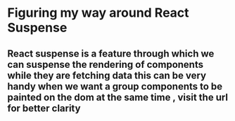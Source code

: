 # Figuring my way around React Suspense
## React suspense is a feature through which we can suspense the rendering of components while they are fetching data this can be very handy when we want a group components to be painted on the dom at the same time , visit the url for better clarity
